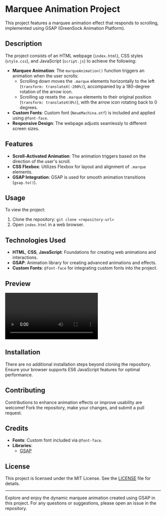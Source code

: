 # Marquee Animation Project

This project features a marquee animation effect that responds to scrolling, implemented using GSAP (GreenSock Animation Platform).

## Description

The project consists of an HTML webpage (`index.html`), CSS styles (`style.css`), and JavaScript (`script.js`) to achieve the following:

- **Marquee Animation**: The `marqueAnimation()` function triggers an animation when the user scrolls:
  - Scrolling down moves the `.marque` elements horizontally to the left (`transform: translateX(-200%)`), accompanied by a 180-degree rotation of the arrow icon.
  - Scrolling up resets the `.marque` elements to their original position (`transform: translateX(0%)`), with the arrow icon rotating back to 0 degrees.
- **Custom Fonts**: Custom font (`NeueMachina.otf`) is included and applied using `@font-face`.
- **Responsive Design**: The webpage adjusts seamlessly to different screen sizes.

## Features

- **Scroll-Activated Animation**: The animation triggers based on the direction of the user's scroll.
- **CSS Flexbox**: Utilizes Flexbox for layout and alignment of `.marque` elements.
- **GSAP Integration**: GSAP is used for smooth animation transitions (`gsap.to()`).

## Usage

To view the project:

1. Clone the repository: `git clone <repository-url>`
2. Open `index.html` in a web browser.

## Technologies Used

- **HTML**, **CSS**, **JavaScript**: Foundations for creating web animations and interactions.
- **GSAP**: Animation library for creating advanced animations and effects.
- **Custom Fonts**: `@font-face` for integrating custom fonts into the project.

## Preview

![Project Preview](preview.mov)

## Installation

There are no additional installation steps beyond cloning the repository. Ensure your browser supports ES6 JavaScript features for optimal performance.

## Contributing

Contributions to enhance animation effects or improve usability are welcome! Fork the repository, make your changes, and submit a pull request.

## Credits

- **Fonts**: Custom font included via `@font-face`.
- **Libraries**:
  - [GSAP](https://greensock.com/gsap/)

## License

This project is licensed under the MIT License. See the [LICENSE](LICENSE) file for details.

---

Explore and enjoy the dynamic marquee animation created using GSAP in this project. For any questions or suggestions, please open an issue in the repository.